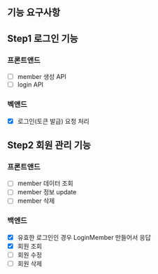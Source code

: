 ## 기능 요구사항

## Step1 로그인 기능

### 프론트앤드
- [ ] member 생성 API
- [ ] login API

### 벡앤드
- [x] 로그인(토큰 발급) 요청 처리

## Step2 회원 관리 기능

### 프론트앤드
- [ ] member 데이터 조회
- [ ] member 정보 update
- [ ] member 삭제

### 백엔드
- [x] 유효한 로그인인 경우 LoginMember 만들어서 응답
- [x] 회원 조회
- [ ] 회원 수정
- [ ] 회원 삭제
